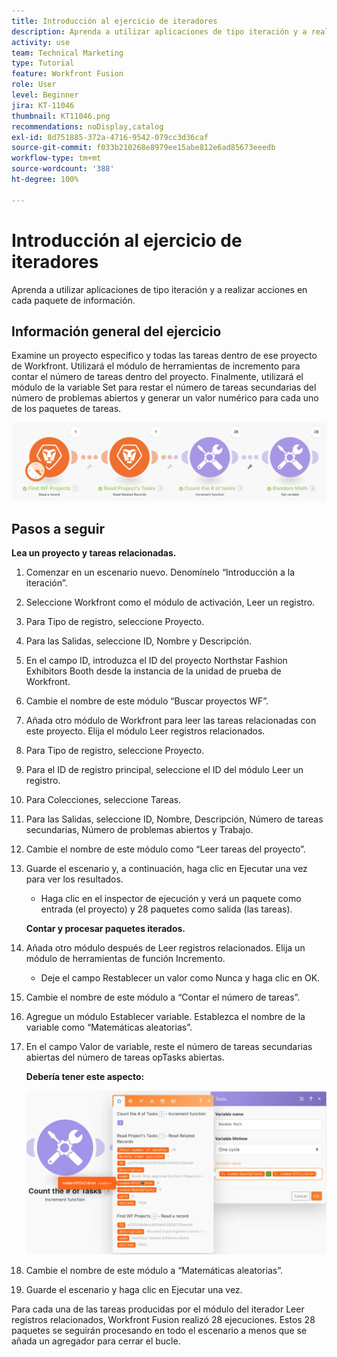 ```yaml
---
title: Introducción al ejercicio de iteradores
description: Aprenda a utilizar aplicaciones de tipo iteración y a realizar acciones en cada paquete de información.
activity: use
team: Technical Marketing
type: Tutorial
feature: Workfront Fusion
role: User
level: Beginner
jira: KT-11046
thumbnail: KT11046.png
recommendations: noDisplay,catalog
exl-id: 8d751885-372a-4716-9542-079cc3d36caf
source-git-commit: f033b210268e8979ee15abe812e6ad85673eeedb
workflow-type: tm+mt
source-wordcount: '388'
ht-degree: 100%

---
```


# Introducción al ejercicio de iteradores

Aprenda a utilizar aplicaciones de tipo iteración y a realizar acciones en cada paquete de información.

## Información general del ejercicio

Examine un proyecto específico y todas las tareas dentro de ese proyecto de Workfront. Utilizará el módulo de herramientas de incremento para contar el número de tareas dentro del proyecto. Finalmente, utilizará el módulo de la variable Set para restar el número de tareas secundarias del número de problemas abiertos y generar un valor numérico para cada uno de los paquetes de tareas.

![Imagen 1 de Introducción a los iteradores](../12-exercises/assets/introduction-to-iterators-walkthrough-1.png)

## Pasos a seguir

**Lea un proyecto y tareas relacionadas.**

1. Comenzar en un escenario nuevo. Denomínelo “Introducción a la iteración”.
1. Seleccione Workfront como el módulo de activación, Leer un registro.
1. Para Tipo de registro, seleccione Proyecto.
1. Para las Salidas, seleccione ID, Nombre y Descripción.
1. En el campo ID, introduzca el ID del proyecto Northstar Fashion Exhibitors Booth desde la instancia de la unidad de prueba de Workfront.
1. Cambie el nombre de este módulo “Buscar proyectos WF”.
1. Añada otro módulo de Workfront para leer las tareas relacionadas con este proyecto. Elija el módulo Leer registros relacionados.
1. Para Tipo de registro, seleccione Proyecto.
1. Para el ID de registro principal, seleccione el ID del módulo Leer un registro.
1. Para Colecciones, seleccione Tareas.
1. Para las Salidas, seleccione ID, Nombre, Descripción, Número de tareas secundarias, Número de problemas abiertos y Trabajo.
1. Cambie el nombre de este módulo como “Leer tareas del proyecto”.
1. Guarde el escenario y, a continuación, haga clic en Ejecutar una vez para ver los resultados.

   + Haga clic en el inspector de ejecución y verá un paquete como entrada (el proyecto) y 28 paquetes como salida (las tareas).

   **Contar y procesar paquetes iterados.**

1. Añada otro módulo después de Leer registros relacionados. Elija un módulo de herramientas de función Incremento.

   + Deje el campo Restablecer un valor como Nunca y haga clic en OK.

1. Cambie el nombre de este módulo a “Contar el número de tareas”.
1. Agregue un módulo Establecer variable. Establezca el nombre de la variable como “Matemáticas aleatorias”.
1. En el campo Valor de variable, reste el número de tareas secundarias abiertas del número de tareas opTasks abiertas.

   **Debería tener este aspecto:**

   ![Imagen 2 de la Introducción a los iteradores](../12-exercises/assets/introduction-to-iterators-walkthrough-2.png)

1. Cambie el nombre de este módulo a “Matemáticas aleatorias”.
1. Guarde el escenario y haga clic en Ejecutar una vez.

Para cada una de las tareas producidas por el módulo del iterador Leer registros relacionados, Workfront Fusion realizó 28 ejecuciones. Estos 28 paquetes se seguirán procesando en todo el escenario a menos que se añada un agregador para cerrar el bucle.
